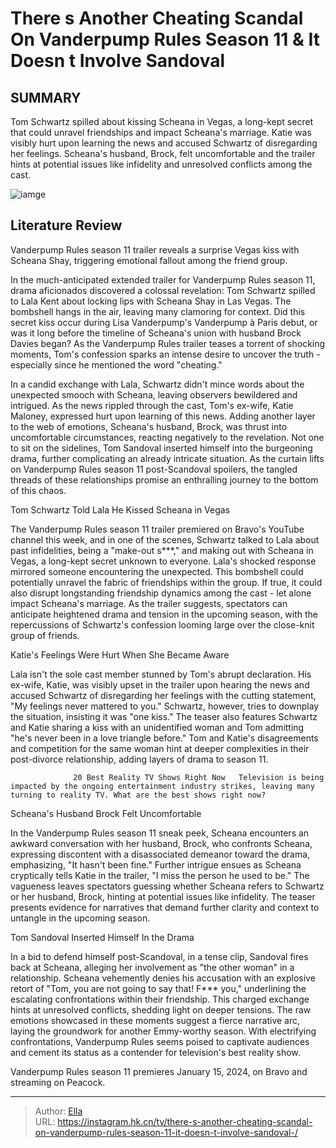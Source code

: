 # There s Another Cheating Scandal On Vanderpump Rules Season 11 &amp; It Doesn t Involve Sandoval 


## SUMMARY 



  Tom Schwartz spilled about kissing Scheana in Vegas, a long-kept secret that could unravel friendships and impact Scheana&#39;s marriage.   Katie was visibly hurt upon learning the news and accused Schwartz of disregarding her feelings.   Scheana&#39;s husband, Brock, felt uncomfortable and the trailer hints at potential issues like infidelity and unresolved conflicts among the cast.  

![iamge](https://static1.srcdn.com/wordpress/wp-content/uploads/2023/12/retitled_-there-s-another-cheating-scandal-on-vanderpump-rules-season-11-it-doesn-t-involve-sandoval.jpg)

## Literature Review
Vanderpump Rules season 11 trailer reveals a surprise Vegas kiss with Scheana Shay, triggering emotional fallout among the friend group. 




In the much-anticipated extended trailer for Vanderpump Rules season 11, drama aficionados discovered a colossal revelation: Tom Schwartz spilled to Lala Kent about locking lips with Scheana Shay in Las Vegas. The bombshell hangs in the air, leaving many clamoring for context. Did this secret kiss occur during Lisa Vanderpump&#39;s Vanderpump à Paris debut, or was it long before the timeline of Scheana&#39;s union with husband Brock Davies began? As the Vanderpump Rules trailer teases a torrent of shocking moments, Tom&#39;s confession sparks an intense desire to uncover the truth - especially since he mentioned the word &#34;cheating.&#34;




In a candid exchange with Lala, Schwartz didn&#39;t mince words about the unexpected smooch with Scheana, leaving observers bewildered and intrigued. As the news rippled through the cast, Tom&#39;s ex-wife, Katie Maloney, expressed hurt upon learning of this news. Adding another layer to the web of emotions, Scheana&#39;s husband, Brock, was thrust into uncomfortable circumstances, reacting negatively to the revelation. Not one to sit on the sidelines, Tom Sandoval inserted himself into the burgeoning drama, further complicating an already intricate situation. As the curtain lifts on Vanderpump Rules season 11 post-Scandoval spoilers, the tangled threads of these relationships promise an enthralling journey to the bottom of this chaos.


 Tom Schwartz Told Lala He Kissed Scheana in Vegas 

 

The Vanderpump Rules season 11 trailer premiered on Bravo&#39;s YouTube channel this week, and in one of the scenes, Schwartz talked to Lala about past infidelities, being a &#34;make-out s***,&#34; and making out with Scheana in Vegas, a long-kept secret unknown to everyone. Lala&#39;s shocked response mirrored someone encountering the unexpected. This bombshell could potentially unravel the fabric of friendships within the group. If true, it could also disrupt longstanding friendship dynamics among the cast - let alone impact Scheana&#39;s marriage. As the trailer suggests, spectators can anticipate heightened drama and tension in the upcoming season, with the repercussions of Schwartz&#39;s confession looming large over the close-knit group of friends.






 Katie&#39;s Feelings Were Hurt When She Became Aware 
          

Lala isn&#39;t the sole cast member stunned by Tom&#39;s abrupt declaration. His ex-wife, Katie, was visibly upset in the trailer upon hearing the news and accused Schwartz of disregarding her feelings with the cutting statement, &#34;My feelings never mattered to you.&#34; Schwartz, however, tries to downplay the situation, insisting it was &#34;one kiss.&#34; The teaser also features Schwartz and Katie sharing a kiss with an unidentified woman and Tom admitting &#34;he&#39;s never been in a love triangle before.&#34; Tom and Katie&#39;s disagreements and competition for the same woman hint at deeper complexities in their post-divorce relationship, adding layers of drama to season 11.

                  20 Best Reality TV Shows Right Now   Television is being impacted by the ongoing entertainment industry strikes, leaving many turning to reality TV. What are the best shows right now?    






 Scheana&#39;s Husband Brock Felt Uncomfortable 
          

In the Vanderpump Rules season 11 sneak peek, Scheana encounters an awkward conversation with her husband, Brock, who confronts Scheana, expressing discontent with a disassociated demeanor toward the drama, emphasizing, &#34;It hasn&#39;t been fine.&#34; Further intrigue ensues as Scheana cryptically tells Katie in the trailer, &#34;I miss the person he used to be.&#34; The vagueness leaves spectators guessing whether Scheana refers to Schwartz or her husband, Brock, hinting at potential issues like infidelity. The teaser presents evidence for narratives that demand further clarity and context to untangle in the upcoming season.



 Tom Sandoval Inserted Himself In the Drama 
          




In a bid to defend himself post-Scandoval, in a tense clip, Sandoval fires back at Scheana, alleging her involvement as &#34;the other woman&#34; in a relationship. Scheana vehemently denies his accusation with an explosive retort of &#34;Tom, you are not going to say that! F*** you,&#34; underlining the escalating confrontations within their friendship. This charged exchange hints at unresolved conflicts, shedding light on deeper tensions. The raw emotions showcased in these moments suggest a fierce narrative arc, laying the groundwork for another Emmy-worthy season. With electrifying confrontations, Vanderpump Rules seems poised to captivate audiences and cement its status as a contender for television&#39;s best reality show.





Vanderpump Rules season 11 premieres January 15, 2024, on Bravo and streaming on Peacock.






---

> Author: [Ella](https://instagram.hk.cn/)  
> URL: https://instagram.hk.cn/tv/there-s-another-cheating-scandal-on-vanderpump-rules-season-11-it-doesn-t-involve-sandoval-/  

